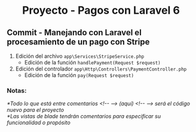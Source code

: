 
  <!-- Title -->
  <h1 align="center">Proyecto - Pagos con Laravel 6</h1>
  <!-- End Title -->

  <!-- Commit name -->
  <h2>Commit - <strong>Manejando con Laravel el procesamiento de un pago con Stripe</strong></h2>
  <!-- End Commit name -->
  
  <!-- Commit instructions -->
  <ol>
    <li>
      Edición del archivo <code>app\Services\StripeService.php</code>
      <ul>
        <li>Edición de la función <code>handlePayment(Request $request)</code></li>
      </ul>
    </li>
    <li>
      Edición del controlador <code>app\Http\Controllers\PaymentController.php</code>
      <ul>
        <li>Edición de la función <code>pay(Request $request)</code></li>
      </ul>
    </li>
  </ol>
  <!-- End Commit instructions -->
  
  <!-- Notes -->
  <h3>Notas:</h3>
  <ul>
    
  </ul>
    
  <em>
    *Todo lo que está entre comentarios
    &lt;!-- --&gt; (aquí) &lt;!-- --&gt;
    será el código nuevo para el proyecto
  </em>
  <br>
  <em>
    *Las vistas de blade tendrán comentarios para especificar su funcionalidad o propósito
  </em>
  <!-- End notes -->